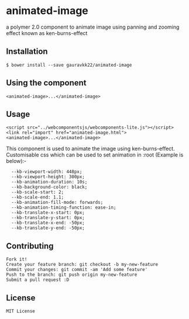 # animated-image
a polymer 2.0 component to animate image using panning and zooming effect known as ken-burns-effect

## Installation
```
$ bower install --save gauravkk22/animated-image
```

## Using the component

```
<animated-image>...</animated-image>
```

## Usage
```
<script src="../webcomponentsjs/webcomponents-lite.js"></script>
<link rel="import" href="animated-image.html">
<animated-image>...</animated-image>
```

This component is used to animate the image using ken-burns-effect.
Customisable css which can be used to set animation in :root (Example is below):-

```
  --kb-viewport-width: 448px;
  --kb-viewport-height: 300px;
  --kb-animation-duration: 10s;
  --kb-background-color: black;
  --kb-scale-start: 2;
  --kb-scale-end: 1.1;
  --kb-animation-fill-mode: forwards;
  --kb-animation-timing-function: ease-in;
  --kb-translate-x-start: 0px;
  --kb-translate-y-start: 0px;
  --kb-translate-x-end: -50px;
  --kb-translate-y-end: -50px;
```


## Contributing

```
Fork it!
Create your feature branch: git checkout -b my-new-feature
Commit your changes: git commit -am 'Add some feature'
Push to the branch: git push origin my-new-feature
Submit a pull request :D

```
## License

```
MIT License

```
